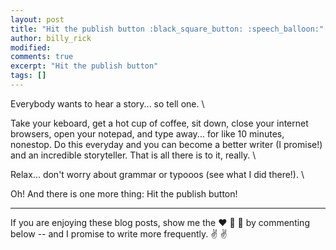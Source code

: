 ```yaml
---
layout: post
title: "Hit the publish button :black_square_button: :speech_balloon:"
author: billy_rick
modified: 
comments: true
excerpt: "Hit the publish button"
tags: []
---
```

Everybody wants to hear a story... so tell one.
\\

Take your keboard, get a hot cup of coffee, sit down, close your internet browsers, open your notepad, and type away... for like 10 minutes, nonestop. Do this everyday and you can become a better writer (I promise!) and an incredible storyteller. That is all there is to it, really.
\\

Relax... don't worry about grammar or typooos (see what I did there!).
\\

Oh! And there is one more thing: Hit the publish button!

---
If you are enjoying these blog posts, show me the :heart: :blue_heart: :green_heart: by commenting below -- and I promise to write more frequently. :v: :v:
